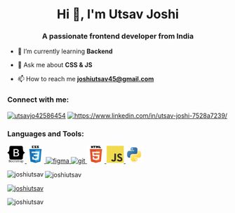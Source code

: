 <h1 align="center">Hi 👋, I'm Utsav Joshi</h1>
<h3 align="center">A passionate frontend developer from India</h3>



- 🌱 I’m currently learning **Backend**

- 💬 Ask me about **CSS & JS**

- 📫 How to reach me **joshiutsav45@gmail.com**

<h3 align="left">Connect with me:</h3>
<p align="left">
<a href="https://twitter.com/utsavjo42586454" target="blank"><img align="center" src="https://raw.githubusercontent.com/rahuldkjain/github-profile-readme-generator/master/src/images/icons/Social/twitter.svg" alt="utsavjo42586454" height="30" width="40" /></a>
<a href="https://linkedin.com/in/https://www.linkedin.com/in/utsav-joshi-7528a7239/" target="blank"><img align="center" src="https://raw.githubusercontent.com/rahuldkjain/github-profile-readme-generator/master/src/images/icons/Social/linked-in-alt.svg" alt="https://www.linkedin.com/in/utsav-joshi-7528a7239/" height="30" width="40" /></a>
</p>

<h3 align="left">Languages and Tools:</h3>
<p align="left"> <a href="https://getbootstrap.com" target="_blank" rel="noreferrer"> <img src="https://raw.githubusercontent.com/devicons/devicon/master/icons/bootstrap/bootstrap-plain-wordmark.svg" alt="bootstrap" width="40" height="40"/> </a> <a href="https://www.w3schools.com/css/" target="_blank" rel="noreferrer"> <img src="https://raw.githubusercontent.com/devicons/devicon/master/icons/css3/css3-original-wordmark.svg" alt="css3" width="40" height="40"/> </a> <a href="https://www.figma.com/" target="_blank" rel="noreferrer"> <img src="https://www.vectorlogo.zone/logos/figma/figma-icon.svg" alt="figma" width="40" height="40"/> </a> <a href="https://git-scm.com/" target="_blank" rel="noreferrer"> <img src="https://www.vectorlogo.zone/logos/git-scm/git-scm-icon.svg" alt="git" width="40" height="40"/> </a> <a href="https://www.w3.org/html/" target="_blank" rel="noreferrer"> <img src="https://raw.githubusercontent.com/devicons/devicon/master/icons/html5/html5-original-wordmark.svg" alt="html5" width="40" height="40"/> </a> <a href="https://developer.mozilla.org/en-US/docs/Web/JavaScript" target="_blank" rel="noreferrer"> <img src="https://raw.githubusercontent.com/devicons/devicon/master/icons/javascript/javascript-original.svg" alt="javascript" width="40" height="40"/> </a> <a href="https://www.python.org" target="_blank" rel="noreferrer"> <img src="https://raw.githubusercontent.com/devicons/devicon/master/icons/python/python-original.svg" alt="python" width="40" height="40"/> </a> </p>

<p><img align="left" src="https://github-readme-stats.vercel.app/api/top-langs?username=joshiutsav&show_icons=true&locale=en&layout=compact" alt="joshiutsav" /></p>

<p>&nbsp;<img align="center" src="https://github-readme-stats.vercel.app/api?username=joshiutsav&show_icons=true&locale=en" alt="joshiutsav" /></p>

<p align="left"> <a href="https://github.com/ryo-ma/github-profile-trophy"><img src="https://github-profile-trophy.vercel.app/?username=joshiutsav" alt="joshiutsav" /></a> </p>
<p align="left"> <img src="https://komarev.com/ghpvc/?username=joshiutsav&label=Profile%20views&color=0e75b6&style=flat" alt="joshiutsav" /> </p>
